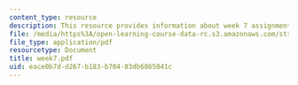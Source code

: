 ```yaml
---
content_type: resource
description: This resource provides information about week 7 assignments.
file: /media/https%3A/open-learning-course-data-rc.s3.amazonaws.com/sts-005-disease-and-society-in-america-fall-2005/eace0b7dd267b183b70483db6865041c_week7.pdf
file_type: application/pdf
resourcetype: Document
title: week7.pdf
uid: eace0b7d-d267-b183-b704-83db6865041c
---
```

